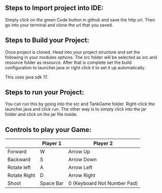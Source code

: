## Steps to Import project into IDE:
Simply click on the green Code button in github and save the http url.
Then go into your terminal and clone the url that you saved.

## Steps to Build your Project:
Once project is cloned. Head into your project structure and set the following in your modules options. The src folder will be selected as src and resource folder as resource.
After that is complete set the build configuration to launcher.java or right click it to set it up automatically.

This uses java sdk 17.

## Steps to run your Project:
You can run this by going into the src and TankGame folder. Right-click the launcher.java and click run.
The other way is to simply click into the jar folder and click on the jar file inside.
## Controls to play your Game:

|               | Player 1  | Player 2                    |
|---------------|-----------|-----------------------------|
|  Forward      | W         | Arrow Up                    |
|  Backward     | S         | Arrow Down                  |
|  Rotate left  | A         | Arrow Left                  |
|  Rotate Right | D         | Arrow Right                 |
|  Shoot        | Space Bar | 0 (Keyboard Not Number Pad) |

<!-- you may add more controls if you need to. -->
